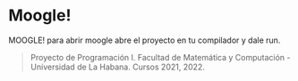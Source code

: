 # Moogle!
MOOGLE!
 para abrir moogle abre el proyecto en tu compilador y dale run.


> Proyecto de Programación I.
> Facultad de Matemática y Computación - Universidad de La Habana.
> Cursos 2021, 2022.
